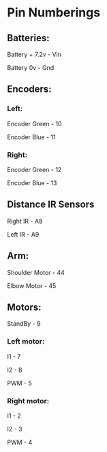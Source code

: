 # Pin Numberings
## Batteries:

Battery + 7.2v - Vin

Battery 0v - Gnd

## Encoders:

### Left:

Encoder Green - 10

Encoder Blue - 11

### Right:

Encoder Green - 12

Encoder Blue - 13

## Distance IR Sensors

Right IR - A8

Left IR - A9

## Arm:

Shoulder Motor - 44

Elbow Motor - 45

## Motors:

StandBy - 9

### Left motor:
I1 - 7

I2 - 8

PWM - 5


### Right motor:
I1 - 2

I2 - 3

PWM - 4


